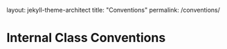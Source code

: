 layout: jekyll-theme-architect
title: "Conventions"
permalink: /conventions/

# Internal Class Conventions